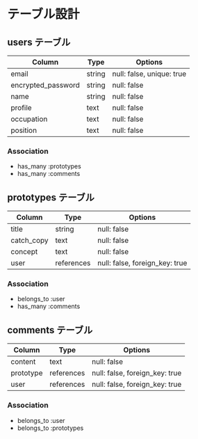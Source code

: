 # テーブル設計

## users テーブル

| Column | Type   | Options               |
| ------ | ------ | --------------------- |
| email  | string | null: false, unique: true |
| encrypted_password | string | null: false |
| name               | string | null: false |
| profile | text | null: false |
| occupation | text | null: false |
| position | text | null: false |

### Association

- has_many :prototypes
- has_many :comments

## prototypes テーブル

| Column | Type   | Options     |
| ------ | ------ | ----------- |
| title   | string | null: false |
| catch_copy   | text | null: false |
| concept   | text | null: false |
| user   | references | null: false, foreign_key: true |

### Association

- belongs_to :user
- has_many :comments

## comments テーブル

| Column | Type       | Options                        |
| ------ | ---------- | ------------------------------ |
| content   | text | null: false |
| prototype   | references | null: false, foreign_key: true |
| user   | references | null: false, foreign_key: true |

### Association

- belongs_to :user
- belongs_to :prototypes